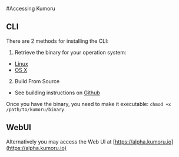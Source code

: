 #Accessing Kumoru

## CLI

There are 2 methods for installing the CLI:

1. Retrieve the binary for your operation system:
  - [Linux]()
  - [OS X]()

2. Build From Source
 - See building instructions on [Github](https://github.com/kumoru/kumoru-cli)

Once you have the binary, you need to make it executable: `chmod +x /path/to/kumoru/binary`

## WebUI

Alternatively you may access the Web UI at [https://alpha.kumoru.io](https://alpha.kumoru.io)

